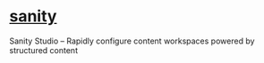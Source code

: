 # [sanity](https://github.com/sanity-io/sanity)

Sanity Studio – Rapidly configure content workspaces powered by structured content
